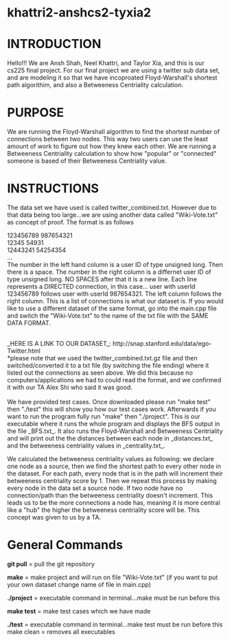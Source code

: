 # khattri2-anshcs2-tyxia2


# **INTRODUCTION** #

Hello!!! We are Ansh Shah, Neel Khattri, and Taylor Xia, and this is our cs225 final project. For our final project we are using a twitter sub data set, and are modeling it so that we have incoproated Floyd-Warshall's shortest path algorithim, and also a Betweeness Centriality calculation. 

# **PURPOSE** #

We are running the Floyd-Warshall algorithm to find the shortest number of connections between two nodes. This way two users can use the least amount of work to figure out how they knew each other. We are running a Betweeness Centriality calculation to show how "popular" or "connected" someone is based of their Betweeness Centriality value.

# **INSTRUCTIONS** #

The data set we have used is called twitter_combined.txt. However due to that data being too large...we are using another data called "Wiki-Vote.txt" as concept of proof. The format is as follows

123456789 987654321 <br />
12345 54931 <br />
12443241 54254354 <br />
...
<br />
The number in the left hand column is a user ID of type unsigned long. Then there is a space. The number in the right column is a differnet user ID of type unsigned long. NO SPACES after that it is a new line. Each line represents a DIRECTED connection, in this case... user with userId 123456789 follows user with userId 987654321. The left column follows the right column. This is a list of connections is what our dataset is. If you would like to use a different dataset of the same format, go into the main.cpp file and switch the "Wiki-Vote.txt" to the name of the txt file with the SAME DATA FORMAT.

<br />
_HERE IS A LINK TO OUR DATASET_: http://snap.stanford.edu/data/ego-Twitter.html<br />
*please note that we used the twitter_combined.txt.gz file and then switched/converted it to a txt file (by switching the file ending) where it listed out the connections as seen above. We did this because no computers/applications we had to could read the format, and we confirmed it with our TA Alex Shi who said it was good.

<br />
<br />
We have provided test cases. Once downloaded please run "make test" then "./test" this will show you how our test cases work. Afterwards if you want to run the program fully run "make" then "./project". This is our executable where it runs the whole program and displays the BFS output in the file _BFS.txt_. It also runs the Floyd-Warshall and Betweeness Centriality and will print out the the distances between each node in _distances.txt_ and the betweeness centriality values in _centrality.txt_.

<br />

We calculated the betweeness centriality values as following: we declare one node as a source, then we find the shortest path to every other node in the dataset. For each path, every node that is in the path will increment their betweeness centriality score by 1. Then we repeat this process by making every node in the data set a source node. If two node have no connection/path than the betweeness centriality doesn't increment. This leads us to be the more connections a node has, meaning it is more central like a "hub" the higher the betweeness centriality score will be. This concept was given to us by a TA.


# **General Commands** #

**git pull** = pull the git repository

**make** = make project and will run on file "Wiki-Vote.txt" (if you want to put your own dataset change name of file in main.cpp)

**./project** = executable command in terminal...make must be run before this

**make test** = make test cases which we have made

**./test** = executable command in terminal...make test must be run before this
make clean = removes all executables